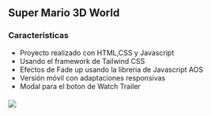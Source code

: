 
##  Super Mario 3D World

### Caracteristicas

- Proyecto realizado con HTML,CSS y Javascript
- Usando el framework de Tailwind CSS
- Efectos de Fade up usando la libreria  de Javascript AOS 
- Versión móvil con adaptaciones responsivas
- Modal para el boton de Watch Trailer

#### 

![](https://cdn02.nintendo-europe.com/media/images/10_share_images/games_15/wiiu_14/SI_WiiU_SuperMario3DWorld.jpg)

